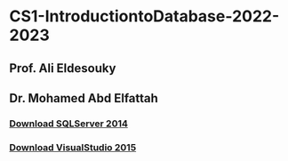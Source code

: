 # CS1-IntroductiontoDatabase-2022-2023
## Prof. Ali Eldesouky
## Dr. Mohamed Abd Elfattah
### [Download SQLServer 2014](https://getintopc.com/softwares/development/sql-server-2014-enterprise-32-64-bit-free-download-1377963/)
### [Download VisualStudio 2015](https://getintopc.com/softwares/development/visual-studio-2015-enterprise-iso-free-download-1176126/)
